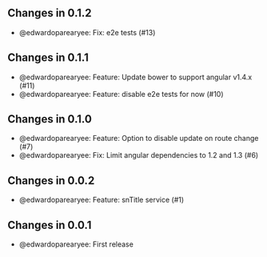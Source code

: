 ## Changes in 0.1.2

 * @edwardoparearyee: Fix: e2e tests (#13)

## Changes in 0.1.1

 * @edwardoparearyee: Feature: Update bower to support angular v1.4.x (#11)
 * @edwardoparearyee: Feature: disable e2e tests for now (#10)

## Changes in 0.1.0

 * @edwardoparearyee: Feature: Option to disable update on route change (#7)
 * @edwardoparearyee: Fix: Limit angular dependencies to 1.2 and 1.3 (#6)

## Changes in 0.0.2

 * @edwardoparearyee: Feature: snTitle service (#1)

## Changes in 0.0.1

 * @edwardoparearyee: First release
